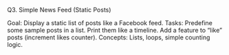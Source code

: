 Q3. Simple News Feed (Static Posts)

Goal: Display a static list of posts like a Facebook feed.
Tasks:
Predefine some sample posts in a list.
Print them like a timeline.
Add a feature to “like” posts (increment likes counter).
Concepts: Lists, loops, simple counting logic.